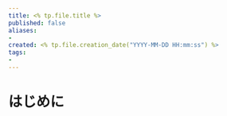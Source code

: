 ```yaml
---
title: <% tp.file.title %> 
published: false
aliases:
- 
created: <% tp.file.creation_date("YYYY-MM-DD HH:mm:ss") %>
tags: 
- 
---
```


# はじめに